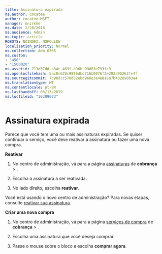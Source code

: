 ```yaml
---
title: Assinatura expirada
ms.author: cmcatee
author: cmcatee-MSFT
manager: mnirkhe
ms.date: 2/28/2018
ms.audience: Admin
ms.topic: article
ROBOTS: NOINDEX, NOFOLLOW
localization_priority: Normal
ms.collection: Adm_O365
ms.custom:
- "456"
- "1500020"
ms.assetid: 713d37dd-a34c-469f-b96b-99d63e793fe9
ms.openlocfilehash: 5ac8c629c98f6dbd716b0076f2e203a95263fe4f
ms.sourcegitcommit: 7c90dcc570d32ebd968e3e4e816a7b482890b3a4
ms.translationtype: MT
ms.contentlocale: pt-BR
ms.lasthandoff: 08/13/2019
ms.locfileid: "36389073"
---
```

# <a name="expired-subscription"></a>Assinatura expirada

Parece que você tem uma ou mais assinaturas expiradas. Se quiser continuar o serviço, você deve reativar a assinatura ou fazer uma nova compra.
  
**Reativar**
  
1. No centro de administração, vá para a página [assinaturas](https://go.microsoft.com/fwlink/p/?linkid=842054) de **cobrança** \> .

2. Escolha a assinatura a ser reativada.

3. No lado direito, escolha **reativar**.

Você está usando o novo centro de administração? Para novas etapas, consulte [reativar sua assinatura](https://docs.microsoft.com/en-us/office365/admin/subscriptions-and-billing/reactivate-your-subscription).

**Criar uma nova compra**
  
1. No centro de administração, vá para a página [serviços de compra](https://go.microsoft.com/fwlink/p/?linkid=868433) de **cobrança** \> .

2. Escolha uma assinatura que você deseja comprar.

3. Passe o mouse sobre o bloco e escolha **comprar agora**.